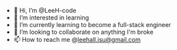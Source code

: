 - 👋 Hi, I’m @LeeH-code
- 👀 I’m interested in learning
- 🌱 I’m currently learning to become a full-stack engineer
- 💞️ I’m looking to collaborate on anything I'm broke
- 📫 How to reach me @leehall.isu@gmail.com

<!---
LeeH-code/LeeH-code is a ✨ special ✨ repository because its `README.md` (this file) appears on your GitHub profile.
You can click the Preview link to take a look at your changes.
--->
